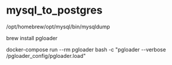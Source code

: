 # mysql_to_postgres

/opt/homebrew/opt/mysql/bin/mysqldump


brew install pgloader

docker-compose run --rm pgloader bash -c "pgloader --verbose /pgloader_config/pgloader.load"